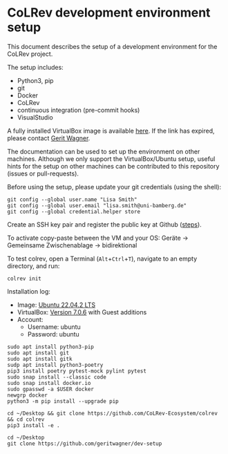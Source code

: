 # CoLRev development environment setup

This document describes the setup of a development environment for the CoLRev project.

The setup includes:
- Python3, pip
- git
- Docker
- CoLRev
- continuous integration (pre-commit hooks)
- VisualStudio

A fully installed VirtualBox image is available [here](https://gigamove.rwth-aachen.de/de/download/9453143c22408f2757dfd9946ec2fe0a). If the link has expired, please contact [Gerit Wagner](mailto:gerit.wagner@uni-bamberg.de).

The documentation can be used to set up the environment on other machines.
Although we only support the VirtualBox/Ubuntu setup, useful hints for the setup on other machines can be contributed to this repository (issues or pull-requests).

Before using the setup, please update your git credentials (using the shell):

```
git config --global user.name "Lisa Smith"
git config --global user.email "lisa.smith@uni-bamberg.de"
git config --global credential.helper store
```

Create an SSH key pair and register the public key at Github ([steps](https://docs.github.com/en/authentication/connecting-to-github-with-ssh/generating-a-new-ssh-key-and-adding-it-to-the-ssh-agent)).


To activate copy-paste between the VM and your OS: Geräte &rarr; Gemeinsame Zwischenablage &rarr; bidirektional


To test colrev, open a Terminal (``Alt``+``Ctrl``+``T``), navigate to an empty directory, and run:

```
colrev init
```

Installation log:

- Image: [Ubuntu 22.04.2 LTS](https://ubuntu.com/download/desktop/thank-you?version=22.04.2&architecture=amd64)
- VirtualBox: [Version 7.0.6](https://www.virtualbox.org/) with Guest additions
- Account: 
  - Username: ubuntu
  - Password: ubuntu

```
sudo apt install python3-pip
sudo apt install git
sudo apt install gitk
sudp apt install python3-poetry
pip3 install poetry pytest-mock pylint pytest
sudo snap install --classic code
sudo snap install docker.io
sudo gpasswd -a $USER docker
newgrp docker
python3 -m pip install --upgrade pip

cd ~/Desktop && git clone https://github.com/CoLRev-Ecosystem/colrev && cd colrev
pip3 install -e .

cd ~/Desktop
git clone https://github.com/geritwagner/dev-setup

```
